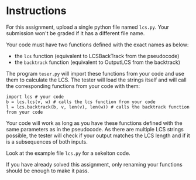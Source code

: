 # Instructions

For this assignment, upload a single python file named `lcs.py`. Your submission won't be graded if it has a different file name.

Your code must have two functions defined with the exact names as below:
* the `lcs` function (equivalent to LCSBackTrack from the pseudocode)
* the `backtrack` function (equivalent to OutputLCS from the backtrack)

The program `teser.py` will import these functions from your code and use them to calculate the LCS. The tester will load the strings itself and will call the corresponding functions from your code with them:

```
import lcs # your code
b = lcs.lcs(v, w) # calls the lcs function from your code
l = lcs.backtrack(b, v, len(v), len(w)) # calls the backtrack function from your code
```

Your code will work as long as you have these functions defined with the same parameters as in the pseudocode. As there are multiple LCS strings possible, the tester will check if your output matches the LCS length and if it is a subsequences of both inputs.

Look at the example file `lcs.py` for a sekelton code.

If you have already solved this assignment, only renaming your functions should be enough to make it pass.
